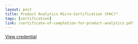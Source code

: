```yaml
---
layout: post
title: Product Analytics Micro-Certification (PAC)™
tags: [certification]
link: /certificate-of-completion-for-product-analytics.pdf
---
```


<a href="/certificate-of-completion-for-product-analytics.pdf" target="_blank">View credential</a>